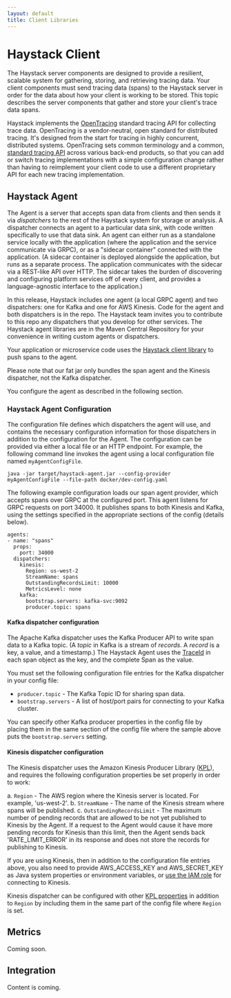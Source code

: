 ```yaml
---
layout: default
title: Client Libraries
---
```

# Haystack Client

The Haystack server components are designed to provide a resilient, scalable system for gathering, storing, and retrieving tracing data. Your client components must send tracing data (spans) to the Haystack server in order for the data about how your client is working to be stored. This topic describes the server components that gather and store your client's trace data spans.

Haystack implements the [OpenTracing](http://opentracing.io/) standard tracing API for collecting trace data. OpenTracing is a vendor-neutral, open standard for distributed tracing. It's designed from the start for tracing in highly concurrent, distributed systems. OpenTracing sets common terminology and a common, [standard tracing API](http://opentracing.io/documentation/pages/api/) across various back-end products, so that you can add or switch tracing implementations with a simple configuration change rather than having to reimplement your client code to use a different proprietary API for each new tracing implementation.

## Haystack Agent

The Agent is a server that accepts span data from clients and then sends it via *dispatchers* to the rest of the Haystack system for storage or analysis. A dispatcher connects an agent to a particular data sink, with code written specifically to use that data sink. An agent can either run as a standalone service locally with the application (where the application and the service communicate via GRPC), or as a "sidecar container" connected with the application. (A sidecar container is deployed alongside the application, but runs as a separate process. The application communicates with the sidecar via a REST-like API over HTTP. The sidecar takes the burden of discovering and configuring platform services off of every client, and provides a language-agnostic interface to the application.)

In this release, Haystack includes one agent (a local GRPC agent) and two dispatchers: one for Kafka and one for AWS Kinesis. Code for the agent and both dispatchers is in the repo. The Haystack team invites you to contribute to this repo any dispatchers that you develop for other services. The Haystack agent libraries are in the Maven Central Repository for your convenience in writing custom agents or dispatchers.

Your application or microservice code uses the [Haystack client library](https://github.com/ExpediaDotCom/haystack-client-java) to push spans to the agent.

Please note that our fat jar only bundles the span agent and the Kinesis dispatcher, not the Kafka dispatcher.

You configure the agent as described in the following section. 

### Haystack Agent Configuration

The configuration file defines which dispatchers the agent will use, and contains the necessary configuration information for those dispatchers in addition to the configuration for the Agent. The configuration can be provided via either a local file or an HTTP endpoint. For example, the following command line invokes the agent using a local configuration file named `myAgentConfigFile`.

```java -jar target/haystack-agent.jar --config-provider myAgentConfigFile --file-path docker/dev-config.yaml```

The following example configuration loads our span agent provider, which accepts spans over GRPC at the configured port. This agent listens for GRPC requests on port 34000. It publishes spans to both Kinesis and Kafka, using the settings specified in the appropriate sections of the config (details below).

```
agents:
- name: "spans"
  props:
    port: 34000
  dispatchers:
    kinesis:
      Region: us-west-2
      StreamName: spans
      OutstandingRecordsLimit: 10000
      MetricsLevel: none
    kafka:
      bootstrap.servers: kafka-svc:9092
      producer.topic: spans
```

#### Kafka dispatcher configuration

 The Apache Kafka dispatcher uses the Kafka Producer API to write span data to a Kafka topic. (A *topic* in Kafka is a stream of *records*. A *record* is a key, a value, and a timestamp.) The Haystack Agent uses the [TraceId](https://github.com/ExpediaDotCom/haystack-idl/blob/master/proto/span.proto) in each span object as the key, and the complete Span as the value.

You must set the following configuration file entries for the Kafka dispatcher in your config file:
* `producer.topic` - The Kafka Topic ID for sharing span data.
* `bootstrap.servers` - A list of host/port pairs for connecting to your Kafka cluster.

You can specify other Kafka producer properties in the config file by placing them in the same section of the config file where the sample above puts the `bootstrap.servers` setting.

#### Kinesis dispatcher configuration
The Kinesis dispatcher uses the Amazon Kinesis Producer Library ([KPL](https://github.com/awslabs/amazon-kinesis-producer)), and requires the following configuration properties be set properly in order to work:

a. `Region` - The AWS region where the Kinesis server is located. For example, 'us-west-2'.
b. `StreamName` - The name of the Kinesis stream where spans will be published.
c. `OutstandingRecordsLimit` - The maximum number of pending records that are allowed to be not yet published to Kinesis by the Agent. If a request to the Agent would cause it have more pending records for Kinesis than this limit, then the Agent sends back 'RATE_LIMIT_ERROR' in its response and does not store the records for publishing to Kinesis.

If you are using Kinesis, then in addition to the configuration file entries above, you also need to provide AWS_ACCESS_KEY and AWS_SECRET_KEY as Java system properties or environment variables, or [use the IAM role](https://docs.aws.amazon.com/streams/latest/dev/controlling-access.html) for connecting to Kinesis.

Kinesis dispatcher can be configured with other [KPL properties](https://github.com/awslabs/amazon-kinesis-producer/blob/master/java/amazon-kinesis-producer-sample/default_config.properties) in addition to `Region` by including them in the same part of the config file where `Region` is set.

## Metrics
Coming soon.

## Integration
Content is coming.
